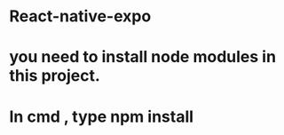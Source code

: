 # React-native-expo
# you need to install node modules in this project.
# In cmd , type npm install
